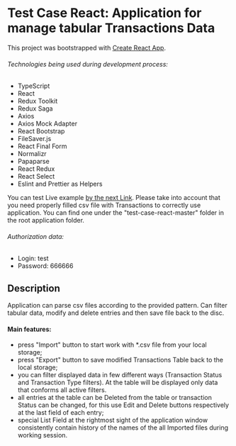 # Test Case React: Application for manage tabular Transactions Data

This project was bootstrapped with [Create React App](https://github.com/facebook/create-react-app).

###### Technologies being used during development process:

* TypeScript
* React
* Redux Toolkit
* Redux Saga
* Axios
* Axios Mock Adapter
* React Bootstrap
* FileSaver.js
* React Final Form
* Normalizr
* Papaparse
* React Redux
* React Select
* Eslint and Prettier as Helpers

You can test Live example [by the next Link](https://inikolas.github.io/test-case-react/). Please take into account that you need properly filled csv file with Transactions to correctly use application. You can find one under the "test-case-react-master" folder in the root application folder.

###### Authorization data:
* Login: test
* Password: 666666
## Description

Application can parse csv files according to the provided pattern. Can filter tabular data, modify and delete entries and then save file back to the disc.

#### Main features:

* press "Import" button to start work with *.csv file from your local storage;
* press "Export" button to save modified Transactions Table back to the local storage;
* you can filter displayed data in few different ways (Transaction Status and Transaction Type filters). At the table will be displayed only data that conforms all active filters.
* all entries at the table can be Deleted from the table or transaction Status can be changed, for this use Edit and Delete buttons respectively at the last field of each entry;
* special List Field at the rightmost sight of the application window consistently contain history of the names of the all Imported files during working session.
